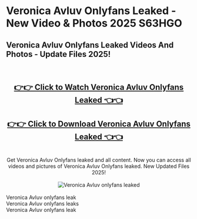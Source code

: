 # Veronica Avluv Onlyfans Leaked - New Video & Photos 2025 S63HGO

<h2>Veronica Avluv Onlyfans Leaked Videos And Photos - Update Files 2025!</h2>
<br>
<div align="center">
<h2><a href="https://ulove.online/aps_392" rel="nofollow">👉👉 Click to Watch Veronica Avluv Onlyfans Leaked 👈👈</a></h2>
<h2><a href="https://ulove.online/aps_392" rel="nofollow">👉👉 Click to Download Veronica Avluv Onlyfans Leaked 👈👈</a></h2>
<br>
Get Veronica Avluv Onlyfans leaked and all content. Now you can access all videos and pictures of Veronica Avluv Onlyfans leaked. New Updated Files 2025!
<br>
<br>
<a href="https://ulove.online/aps_392" rel="nofollow" data-target="animated-image.originalLink"><img src="https://i.imgur.com/dJHk4Zq.gif)" alt="Veronica Avluv onlyfans leaked" style="max-width: 100%; display: inline-block;" data-target="animated-image.originalImage"></a>
</div>
<br>
Veronica Avluv onlyfans leak<br>
Veronica Avluv onlyfans leaks<br>
Veronica Avluv onlyfans leak